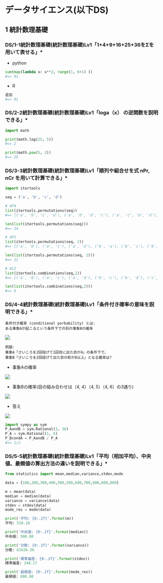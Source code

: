 # データサイエンス(以下DS)

## 1 統計数理基礎

### DS/1-1統計数理基礎(統計数理基礎)Lv1「1+4+9+16+25+36をΣを用いて表せる」*



- python
```py
sum(map(lambda x: x**2, range(1, 6+1) ))
#=> 91
```

- R
```r
追加
#=> 91
```

### DS/2-2統計数理基礎(統計数理基礎)Lv1「loga（x） の逆関数を説明できる」*

```py
import math

print(math.log(25, 5))
#=> 2

print(math.pow(5, 2))
#=> 25
```

### DS/3-3統計数理基礎(統計数理基礎)Lv1「順列や組合せを式 nPr, nCr を用いて計算できる」*

```py
import itertools

seq = ('a', 'b', 'c', 'd')

# 4P4
list(itertools.permutations(seq))
#=> [('a', 'b', 'c', 'd'), ('a', 'b', 'd', 'c'), ('a', 'c', 'b', 'd'), ('a', 'c', 'd', 'b'), ('a', 'd', 'b', 'c'), ('a', 'd', 'c', 'b'), ('b', 'a', 'c', 'd'), ('b', 'a', 'd', 'c'), ('b', 'c', 'a', 'd'), ('b', 'c', 'd', 'a'), ('b', 'd', 'a', 'c'), ('b', 'd', 'c', 'a'), ('c', 'a', 'b', 'd'), ('c', 'a', 'd', 'b'), ('c', 'b', 'a', 'd'), ('c', 'b', 'd', 'a'), ('c', 'd', 'a', 'b'), ('c', 'd', 'b', 'a'), ('d', 'a', 'b', 'c'), ('d', 'a', 'c', 'b'), ('d', 'b', 'a', 'c'), ('d', 'b', 'c', 'a'), ('d', 'c', 'a', 'b'), ('d', 'c', 'b', 'a')]

len(list(itertools.permutations(seq)))
#=> 24

# 4P2
list(itertools.permutations(seq, 2))
#=> [('a', 'b'), ('a', 'c'), ('a', 'd'), ('b', 'a'), ('b', 'c'), ('b', 'd'), ('c', 'a'), ('c', 'b'), ('c', 'd'), ('d', 'a'), ('d', 'b'), ('d', 'c')]

len(list(itertools.permutations(seq, 2)))
#=> 12

# 4C2
list(itertools.combinations(seq,2))
#=> [('a', 'b'), ('a', 'c'), ('a', 'd'), ('b', 'c'), ('b', 'd'), ('c', 'd')]

len(list(itertools.combinations(seq,2)))
#=> 6

```


### DS/4-4統計数理基礎(統計数理基礎)Lv1「条件付き確率の意味を説明できる」*

```
条件付き確率 (conditional porbability) とは:
ある事象Aが起こるという条件下での別の事象Bの確率
```

<img src=https://latex.codecogs.com/gif.latex?P%28B%20%7C%20A%29%20%3D%20%5Cfrac%7BP%28A%20%5Ccap%20B%29%7D%7BP%28A%29%7D>

```
例題:
事象A「さいころを2回投げて1回目に出た目が4」の条件下で、
事象B「さいころを2回投げて出た目の和が8以上」となる確率は?
```

- 事象Aの確率
<img src=https://latex.codecogs.com/gif.latex?P%28A%29%20%3D%20%5Cfrac%7B1%7D%7B6%7D>

- 事象Bの確率(目の組み合わせは（4, 4）（4, 5）（4, 6）の3通り)
<img src=https://latex.codecogs.com/gif.latex?P%28A%5Ccap%20B%29%20%3D%20%5Cfrac%7B3%7D%7B36%7D>

- 答え
<img src=https://latex.codecogs.com/gif.latex?P%28B%20%7C%20A%29%20%3D%20%5Cfrac%7B%5Cfrac%7B3%7D%7B36%7D%7D%7B%5Cfrac%7B1%7D%7B6%7D%7D%20%3D%20%5Cfrac%7B1%7D%7B2%7D>

```py
import sympy as sym
P_AandB = sym.Rational(3, 36)
P_A = sym.Rational(1, 6)
P_BcondA = P_AandB / P_A
#=> 1/2
```


### DS/5-5統計数理基礎(統計数理基礎)Lv1「平均（相加平均）、中央値、最頻値の算出方法の違いを説明できる」*

```py
from statistics import mean,median,variance,stdev,mode

data = [100,200,300,400,500,500,600,700,800,800,800]

m = mean(data)
median = median(data)
variance = variance(data)
stdev = stdev(data)
mode_res = mode(data)

print('平均: {0:.2f}'.format(m))
平均: 518.18

print('中央値: {0:.2f}'.format(median))
中央値: 500.00

print('分散: {0:.2f}'.format(variance))
分散: 61636.36

print('標準偏差: {0:.2f}'.format(stdev))
標準偏差: 248.27

print('最頻値: {0:.2f}'.format(mode_res))
最頻値: 800.00
```






